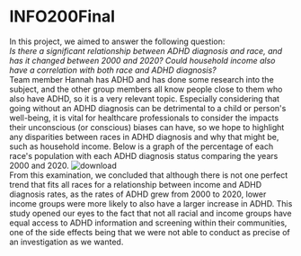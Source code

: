 # INFO200Final
In this project, we aimed to answer the following question:  
*Is there a significant relationship between ADHD diagnosis and race, and has it changed between 2000 and 2020? Could household income also have a correlation with both race and ADHD diagnosis?*  
Team member Hannah has ADHD and has done some research into the subject, and the other group members all know people close to them who also have ADHD, so it is a very relevant topic. Especially considering that going without an ADHD diagnosis can be detrimental to a child or person's well-being, it is vital for healthcare professionals to consider the impacts their unconscious (or conscious) biases can have, so we hope to highlight any disparities between races in ADHD diagnosis and why that might be, such as household income. Below is a graph of the percentage of each race's population with each ADHD diagnosis status comparing the years 2000 and 2020.
![download](https://github.com/cham0mi1e/INFO200Final/assets/152325176/d79f02df-8779-47ad-9bad-57c6e1e98ad1)  
From this examination, we concluded that although there is not one perfect trend that fits all races for a relationship between income and ADHD diagnosis rates, as the rates of ADHD grew from 2000 to 2020, lower income groups were more likely to also have a larger increase in ADHD. This study opened our eyes to the fact that not all racial and income groups have equal access to ADHD information and screening within their communities, one of the side effects being that we were not able to conduct as precise of an investigation as we wanted.

